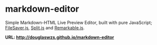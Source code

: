 # markdown-editor

Simple Markdown-HTML Live Preview Editor, built with pure JavaScript; [FileSaver.js](https://github.com/eligrey/FileSaver.js/), [Split.js](https://github.com/nathancahill/Split.js) and [Remarkable.js](https://github.com/jonschlinkert/remarkable).

**URL: http://douglaswzs.github.io/markdown-editor**
